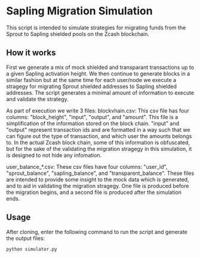 # Sapling Migration Simulation

This script is intended to simulate strategies for migrating funds from the
Sprout to Sapling shielded pools on the Zcash blockchain.

## How it works

First we generate a mix of mock shielded and transparant transactions up to a
given Sapling activation height. We then continue to generate blocks in a
similar fashion but at the same time for each user/node we execute a stragegy
for migrating Sprout shielded addresses to Sapling shielded addresses.
The script generates a minimal amount of information to execute and validate
the strategy.

As part of execution we write 3 files:
blockvhain.csv:
    This csv file has four columns: "block_height", "input", "output", and
    "amount".
    This file is a simplification of the information stored on the block chain.
    "input" and "output" represent transaction ids and are formatted in a way
    such that we can figure out the type of transaction, and which user the
    amounts belongs to. In the actual Zcash block chain, some of this
    information is obfuscated, but for the sake of the validating the migration
    stragegy in this simulation, it is designed to not hide any infomation.

user_balance_*.csv:
    These csv files have four columns: "user_id", "sprout_balance",
    "sapling_balance", and "transparent_balance".
    These files are intended to provide some insight to the mock data which is
    generated, and to aid in validating the migration stragegy. One file is
    produced before the migration begins, and a second file is produced after
    the simulation ends.

## Usage

After cloning, enter the following command to run the script and generate the
output files:
```
python simulator.py
```
